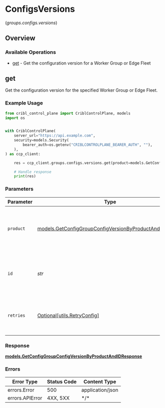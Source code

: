 # ConfigsVersions
(*groups.configs.versions*)

## Overview

### Available Operations

* [get](#get) - Get the configuration version for a Worker Group or Edge Fleet

## get

Get the configuration version for the specified Worker Group or Edge Fleet.

### Example Usage

<!-- UsageSnippet language="python" operationID="getConfigGroupConfigVersionByProductAndId" method="get" path="/products/{product}/groups/{id}/configVersion" -->
```python
from cribl_control_plane import CriblControlPlane, models
import os


with CriblControlPlane(
    server_url="https://api.example.com",
    security=models.Security(
        bearer_auth=os.getenv("CRIBLCONTROLPLANE_BEARER_AUTH", ""),
    ),
) as ccp_client:

    res = ccp_client.groups.configs.versions.get(product=models.GetConfigGroupConfigVersionByProductAndIDProduct.STREAM, id="<id>")

    # Handle response
    print(res)

```

### Parameters

| Parameter                                                                                                                   | Type                                                                                                                        | Required                                                                                                                    | Description                                                                                                                 |
| --------------------------------------------------------------------------------------------------------------------------- | --------------------------------------------------------------------------------------------------------------------------- | --------------------------------------------------------------------------------------------------------------------------- | --------------------------------------------------------------------------------------------------------------------------- |
| `product`                                                                                                                   | [models.GetConfigGroupConfigVersionByProductAndIDProduct](../../models/getconfiggroupconfigversionbyproductandidproduct.md) | :heavy_check_mark:                                                                                                          | Name of the Cribl product to get the Worker Groups or Edge Fleets for.                                                      |
| `id`                                                                                                                        | *str*                                                                                                                       | :heavy_check_mark:                                                                                                          | The <code>id</code> of the Worker Group or Edge Fleet to get the configuration version for.                                 |
| `retries`                                                                                                                   | [Optional[utils.RetryConfig]](../../models/utils/retryconfig.md)                                                            | :heavy_minus_sign:                                                                                                          | Configuration to override the default retry behavior of the client.                                                         |

### Response

**[models.GetConfigGroupConfigVersionByProductAndIDResponse](../../models/getconfiggroupconfigversionbyproductandidresponse.md)**

### Errors

| Error Type       | Status Code      | Content Type     |
| ---------------- | ---------------- | ---------------- |
| errors.Error     | 500              | application/json |
| errors.APIError  | 4XX, 5XX         | \*/\*            |